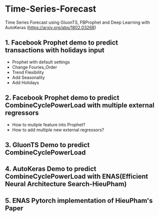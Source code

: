# Time-Series-Forecast
Time Series Forecast using GluonTS, FBProphet and Deep Learning with AutoKeras (https://arxiv.org/abs/1802.03268)
## 1. Facebook Prophet demo to predict transactions with holidays input
* Prophet with default settings
* Change Fouries_Order
* Trend Flexibility
* Add Seasonality
* Add Holidays
## 2. Facebook Prophet demo to predict CombineCyclePowerLoad with multiple external regressors
* How to muliple feature into Prophet?
* How to add multiple new external regressors?
## 3. GluonTS Demo to predict CombineCyclePowerLoad
## 4. AutoKeras Demo to predict CombineCyclePowerLoad with ENAS(Efficient Neural Architecture Search-HieuPham)
## 5. ENAS Pytorch implementation of HieuPham's Paper




